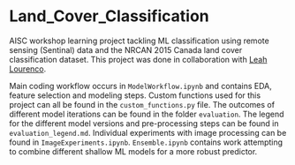 # Land_Cover_Classification
AISC workshop learning project tackling ML classification using remote sensing (Sentinal) data and the NRCAN 2015 Canada land cover classification dataset. This project was done in collaboration with [Leah Lourenco](https://github.com/MudSnail).

Main coding workflow occurs in `ModelWorkflow.ipynb` and contains EDA, feature selection and modeling steps. Custom functions used for this project can all be found in the `custom_functions.py` file. The outcomes of different model iterations can be found in the folder `evaluation`. The legend for the different model versions and pre-processing steps can be found in `evaluation_legend.md`. Individual experiments with image processing can be found in `ImageExperiments.ipynb`. `Ensemble.ipynb` contains work attempting to combine different shallow ML models for a more robust predictor.
